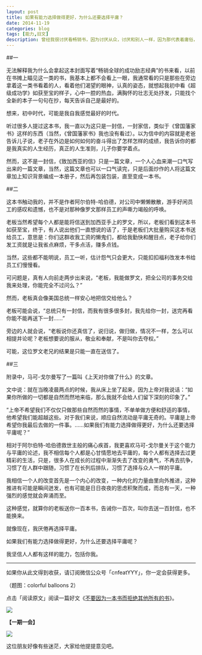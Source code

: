 ```yaml
---
layout: post
title: 如果有能力选择做得更好，为什么还要选择平庸？
date: 2014-11-19
categories: blog
tags: [能力,旧文]
description: 曾经我很讨厌看畅销书，因为讨厌从众，讨厌和别人一样，因为那代表着庸俗，可是畅销书自然有畅销的原因，那么多人看证明它还是有一定的价值，如果你不想成为大多数，首先得不讨厌大多数。
---
```


##一
 
无法解释我为什么会拿起这本封面写着“畅销全球的成功励志经典”的书来看，以前在书摊上瞄见这一类的书，我基本上都不会看上一眼，我通常看的只是那些在旁边拿着这一类书看着的人，看着他们渴望的眼神，认真的姿态，就想起我初中看《超级成功学》如获至宝的样子，心中一腔的热血，满胸怀的壮志无处抒发，只能找个全新的本子一句句在抄，每天告诉自己是最好的。
 
想来，初中时代，可能是我自我感觉最好的时代。
 
听过很多人提过这本书，我一直以为这只是一封信，一封家信，类似于《曾国藩家书》这样的东西（当然，《曾国藩家书》我也没有看过）。以为信中的内容就是老爸告诉儿子说，老子在外边是如何如何的奋斗得出了怎样怎样的成绩，我告诉你的都是我真实的人生经历，真正的人生准则，儿子你要学着点。
 
然而，这不是一封信，《致加西亚的信》只是一篇文章，一个人心血来潮一口气写出来的一篇文章，当然，这篇文章也可以一口气读完，只是后面炒作的人将这篇文章加上知识背景编成一本册子，然后再包装包装，直至变成一本书。
 
##二
 
这本书触动我的，并不是作者阿尔伯特-哈伯德，对公司中懒懒散散，游手好闲员工的感叹和遗憾，也不是对那种像罗文那样员工的声嘶力竭般的呼唤。
 
老板当然希望每个人都是能将信送到加西亚手上的罗文，所以，老板们看到这本书如获至宝，终于，有人说出他们一直想说的话了，于是老板们大批量购买这本书送给员工，意思是：你们这群收我工资的懒鬼们，都给我勤快和醒目点，老子给你们发工资就是让我省点麻烦，干多点活，赚多点钱。
 
当然，这些都不能明说，员工一听，估计怨气只会更大，只能扣扣福利改发本书给员工们慢慢看。
 
可问题是，真有人向前走两步出来说，“老板，我能做罗文，把全公司的事务交给我来处理，你能完全不过问么？”
 
然而，老板真会像美国总统一样安心地把信交给他么？
 
老板可能会说，“总统只有一封信，而我有很多很多封，我先给你一封，送完再看你能不能再送下一封……”
 
旁边的人就会说，“老板说你还真信了，说归说，做归做，情况不一样，怎么可以相提并论呢？老板想要说的服从，敬业和奉献，不是叫你去夺权。”
 
可能，这位罗文老兄的结果是只能一直在送信了。
 
##三
 
附录中，马可-戈尔曼写了一篇叫《上天对你做了什么》的文章。
 
文中说：就在当晚凌晨两点的时候，我从床上坐了起来，因为上帝对我说话：“如果你所做的一切都是自然而然地来临，那么我就不会给人们留下深刻的印象了。”
 
“上帝不希望我们不仅仅只做那些自然而然的事情，不单单做方便和舒适的事情，他希望我们能超越这些。对于我们来说，顺应自然流动是平庸无奇的。平庸是上帝希望你我最后去做的一件事。……如果我们有能力选择做得更好，为什么还要选择平庸呢？”
 
相对于阿尔伯特-哈伯德救世主般的痛心疾首，我更喜欢马可-戈尔曼关于这个能力与平庸的论述，我不相信每个人都是心甘情愿地去平庸的，每个人都有选择去过更精彩的生活，只是，很多人在成长的过程中渐渐失去了改变的勇气，不再去抗争，习惯了在人群中跟随，习惯了在长列后排队，习惯了选择与众人一样的平庸。
 
我相信一个人的改变首先是一个内心的改变，一种内化的力量由里向外推进，这种推进有可能是瞬间迸发，也有可能是日日夜夜的思虑积聚而成，而总有一天，一种强烈的感觉就会奔涌而至。
 
这种感觉，就算你的老板送你一百本书，告诫你一百次，叫你去送一百封信，也不能换来。
 
就像现在，我厌倦再选择平庸。
 
如果我们有能力选择做得更好，为什么还要选择平庸呢？
 
我坚信人人都有这样的能力，包括你我。


----

如果你从此文得到收获，请订阅微信公众号「cnfeatYYY」，你一定会获得更多。

（题图：colorful balloons 2）

点击「阅读原文」阅读一篇好文《[不要因为一本书而拒绝其他所有的书](http://www.douban.com/note/453223199/)》。

![](http://cnfeat.qiniudn.com/signitrue-2014-11-15.jpg)

**【一期一会】**

![](http://cnfeat.qiniudn.com/p2211839496.jpg)

这位朋友好像有些迷茫，大家给他提提意见吧。
